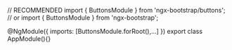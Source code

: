 // RECOMMENDED
import { ButtonsModule } from 'ngx-bootstrap/buttons';
// or
import { ButtonsModule } from 'ngx-bootstrap';

@NgModule({
  imports: [ButtonsModule.forRoot(),...]
})
export class AppModule(){}
